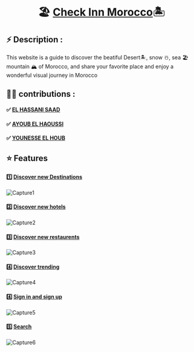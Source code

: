 <div align="center">
  <strong><h1>🏖️ <a href="https://euphonious-centaur-dc5a8d.netlify.app/">Check Inn Morocco</a>🏝️</h1></strong>
</div>

## ⚡️ Description : 
This website is a  guide to discover the beatiful Desert🏝️, snow ☃️, sea 🏖️ mountain 🏔️ of Morocco, and share your favorite place and enjoy a wonderful visual journey in Morocco

## 👨‍🦱 contributions : 
<div>
  <strong><h4>✅ <a href="https://github.com/ELHASSANIsaad">EL HASSANI SAAD</a></h4></strong>
</div>
<div>
  <strong><h4>✅ <a href="https://github.com/mayuriswan">AYOUB EL HAOUSSI</a></h4></strong>
</div>
<div>
  <strong><h4>✅ <a href="https://github.com/YounesseELH">YOUNESSE EL HOUB</a></h4></strong>
</div>



## ⭐ Features
<div>
  <strong><h4>1️⃣ <a href="https://euphonious-centaur-dc5a8d.netlify.app/posts">Discover new Destinations</a></h4></strong>
</div>

![Capture1](https://user-images.githubusercontent.com/96134357/168437363-887dd7a1-677e-4eec-9c89-b9fdb3d7fb13.PNG)

<div>
  <strong><h4>2️⃣ <a href="https://euphonious-centaur-dc5a8d.netlify.app/hotels">Discover new hotels</a></h4></strong>
</div>

![Capture2](https://user-images.githubusercontent.com/96134357/168437334-eab28154-9921-4b49-bbae-2cddb07ddecb.PNG)

<div>
  <strong><h4>3️⃣ <a href="https://euphonious-centaur-dc5a8d.netlify.app/restaus">Discover new restaurents</a></h4></strong>
</div>

![Capture3](https://user-images.githubusercontent.com/96134357/168437503-e39a0e03-5325-4211-8939-3a06b50c27a7.PNG)

<div>
  <strong><h4>4️⃣ <a href="https://euphonious-centaur-dc5a8d.netlify.app/trending">Discover trending</a></h4></strong>
</div>

![Capture4](https://user-images.githubusercontent.com/96134357/168437630-4f8361d1-e437-4fac-be7f-4bdc0f2d2362.PNG)

<div>
  <strong><h4>4️⃣ <a href="https://euphonious-centaur-dc5a8d.netlify.app/auth">Sign in and sign up</a></h4></strong>
</div>

![Capture5](https://user-images.githubusercontent.com/96134357/168438106-abf5ca33-07bd-4496-86f1-55441e667614.PNG)

<div>
  <strong><h4>5️⃣ <a href="https://euphonious-centaur-dc5a8d.netlify.app">Search</a></h4></strong>
</div>

![Capture6](https://user-images.githubusercontent.com/96134357/168438457-36695be0-4a87-4835-9a72-92fd4c1ba3d6.PNG)

